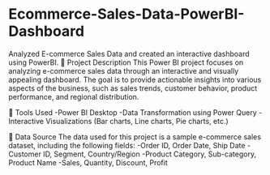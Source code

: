 # Ecommerce-Sales-Data-PowerBI-Dashboard
Analyzed E-commerce Sales Data and created an interactive dashboard using PowerBI.
📝 Project Description
This Power BI project focuses on analyzing e-commerce sales data through an interactive and visually appealing dashboard.
The goal is to provide actionable insights into various aspects of the business, such as sales trends, customer behavior, product performance, and regional distribution.

🧰 Tools Used
-Power BI Desktop
-Data Transformation using Power Query
-Interactive Visualizations (Bar charts, Line charts, Pie charts, etc.)

📁 Data Source
The data used for this project is a sample e-commerce sales dataset, including the following fields:
-Order ID, Order Date, Ship Date
-Customer ID, Segment, Country/Region
-Product Category, Sub-category, Product Name
-Sales, Quantity, Discount, Profit

